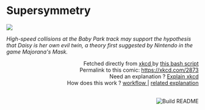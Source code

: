 # <b>Supersymmetry</b>

[![](https://imgs.xkcd.com/comics/supersymmetry.png)](https://xkcd.com/2873)

<i>High-speed collisions at the Baby Park track may support the hypothesis that Daisy is her own evil twin, a theory first suggested by Nintendo in the game Majorana&#39;s Mask.</i>

<div align="right">
  Fetched directly from
  <a href="https://xkcd.com">
    xkcd
  </a>
  by
  <a href="https://github.com/Vanille-N/Vanille-N/blob/master/fetch">
    this bash script
  </a>
</div>
<div align="right">
  Permalink to this comic:
  <a href="https://xkcd.com/2873">
    https://xkcd.com/2873
  </a>
</div>
<div align="right">
  Need an explanation ?
  <a href="https://www.explainxkcd.com/wiki/index.php/2873">
    Explain xkcd
  </a>
</div>
<div align="right">
  How does this work ?
  <a href="https://github.com/Vanille-N/Vanille-N/blob/master/.github/workflows/build.yml">
    workflow
  </a>
  |
  <a href="https://simonwillison.net/2020/Jul/10/self-updating-profile-readme/">
    related explanation
  </a>
</div><br>

<a href="https://github.com/Vanille-N/Vanille-N/actions"><img src="https://github.com/Vanille-N/Vanille-N/workflows/Build%20README/badge.svg" align="right" alt="Build README"></a>
